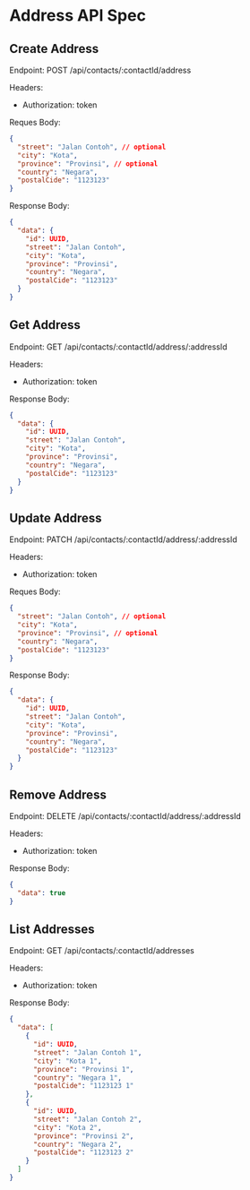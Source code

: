 # Address API Spec

## Create Address

Endpoint: POST /api/contacts/:contactId/address

Headers:

- Authorization: token

Reques Body:

```json
{
  "street": "Jalan Contoh", // optional
  "city": "Kota",
  "province": "Provinsi", // optional
  "country": "Negara",
  "postalCide": "1123123"
}
```

Response Body:

```json
{
  "data": {
    "id": UUID,
    "street": "Jalan Contoh",
    "city": "Kota",
    "province": "Provinsi",
    "country": "Negara",
    "postalCide": "1123123"
  }
}
```

## Get Address

Endpoint: GET /api/contacts/:contactId/address/:addressId

Headers:

- Authorization: token

Response Body:

```json
{
  "data": {
    "id": UUID,
    "street": "Jalan Contoh",
    "city": "Kota",
    "province": "Provinsi",
    "country": "Negara",
    "postalCide": "1123123"
  }
}
```

## Update Address

Endpoint: PATCH /api/contacts/:contactId/address/:addressId

Headers:

- Authorization: token

Reques Body:

```json
{
  "street": "Jalan Contoh", // optional
  "city": "Kota",
  "province": "Provinsi", // optional
  "country": "Negara",
  "postalCide": "1123123"
}
```

Response Body:

```json
{
  "data": {
    "id": UUID,
    "street": "Jalan Contoh",
    "city": "Kota",
    "province": "Provinsi",
    "country": "Negara",
    "postalCide": "1123123"
  }
}
```

## Remove Address

Endpoint: DELETE /api/contacts/:contactId/address/:addressId

Headers:

- Authorization: token

Response Body:

```json
{
  "data": true
}
```

## List Addresses

Endpoint: GET /api/contacts/:contactId/addresses

Headers:

- Authorization: token

Response Body:

```json
{
  "data": [
    {
      "id": UUID,
      "street": "Jalan Contoh 1",
      "city": "Kota 1",
      "province": "Provinsi 1",
      "country": "Negara 1",
      "postalCide": "1123123 1"
    },
    {
      "id": UUID,
      "street": "Jalan Contoh 2",
      "city": "Kota 2",
      "province": "Provinsi 2",
      "country": "Negara 2",
      "postalCide": "1123123 2"
    }
  ]
}
```
